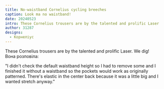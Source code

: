 ```yaml
---
title: No-waistband Cornelius cycling breeches
caption: Look ma no waistband!
date: 20240523
intro: These Cornelius trousers are by the talented and prolific Laser.
author: 31287
designs:
  - Корнеліус
---
```


These Cornelius trousers are by the talented and prolific Laser. We dig! Вона розповіла:

"I didn't check the default waistband height so I had to remove some and I finished it without a waistband so the pockets would work as originally patterned. There's elastic in the center back because it was a little big and I wanted stretch anyway."
